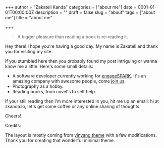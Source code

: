 +++
author = "Zakatell Kanda"
categories = ["about me"]
date = 0001-01-01T00:00:00Z
description = ""
draft = false
slug = "about"
tags = ["about me"]
title = "about me"

+++

> A bigger pleasure than reading a book is re-reading it.

Hey there! I hope you're having a good day. My name is Zakatell and thank you for visiting my site.

If you stumbled here then you probably found my post intriguing or wanna know me a little. Here's some small details:

* A software developer currently working for [engageSPARK](https://www.engagespark.com). It's an amazing company with awesome people, come [join us](https://www.engagespark.com/careers).
* Photography as a hobby.
* Reading books, from novel's to self help.

If your still reading then I'm more interested in you, hit me up an email: hi at zkanda.io, let's get some coffee or any online sharing of thoughts.

Cheers!

Credits:

The layout is mostly coming from [yinyang theme](https://github.com/joway/hugo-theme-yinyang) with a few modifications. Thank you for creating that wonderful minimal theme.
